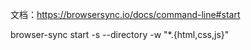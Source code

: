 文档：https://browsersync.io/docs/command-line#start

browser-sync start -s --directory -w "*.{html,css,js}"